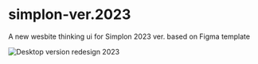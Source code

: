 # simplon-ver.2023
A new wesbite thinking ui for Simplon 2023 ver. based on Figma template

![Desktop version redesign 2023](https://user-images.githubusercontent.com/47704495/218651637-d6e1f802-5ace-4d42-acf7-438480e2d138.png)
